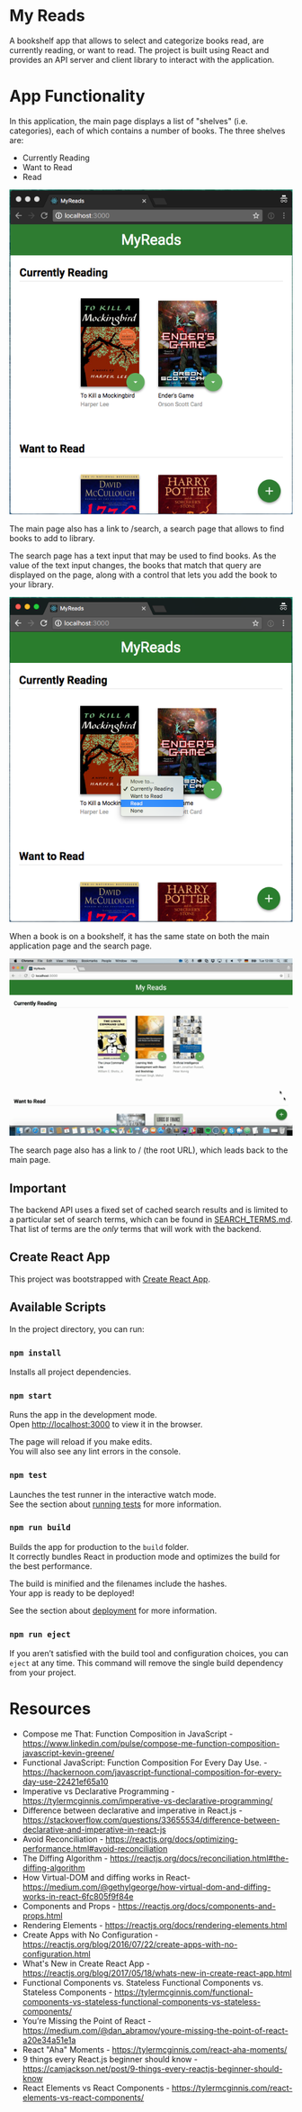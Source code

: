 # My Reads

A bookshelf app that allows to select and categorize books read, are currently reading, or want to read. The project is built using React and provides an API server and client library to interact with the application.

# App Functionality

In this application, the main page displays a list of "shelves" (i.e. categories), each of which contains a number of books. The three shelves are:

- Currently Reading
- Want to Read
- Read

![Alt text](images/react-project1-a.png?raw=true "Image 1")

The main page also has a link to /search, a search page that allows to find books to add to library.

The search page has a text input that may be used to find books. As the value of the text input changes, the books that match that query are displayed on the page, along with a control that lets you add the book to your library.

![Alt text](images/react-project1-b.png?raw=true "Image 2")

When a book is on a bookshelf, it has the same state on both the main application page and the search page.

![Alt text](images/correct-use-of-state.gif?raw=true "Image 3")

The search page also has a link to / (the root URL), which leads back to the main page.

## Important

The backend API uses a fixed set of cached search results and is limited to a particular set of search terms, which can be found in [SEARCH_TERMS.md](SEARCH_TERMS.md). That list of terms are the _only_ terms that will work with the backend.

## Create React App

This project was bootstrapped with [Create React App](https://github.com/facebook/create-react-app).

## Available Scripts

In the project directory, you can run:

### `npm install`

Installs all project dependencies.

### `npm start`

Runs the app in the development mode.<br />
Open [http://localhost:3000](http://localhost:3000) to view it in the browser.

The page will reload if you make edits.<br />
You will also see any lint errors in the console.

### `npm test`

Launches the test runner in the interactive watch mode.<br />
See the section about [running tests](https://facebook.github.io/create-react-app/docs/running-tests) for more information.

### `npm run build`

Builds the app for production to the `build` folder.<br />
It correctly bundles React in production mode and optimizes the build for the best performance.

The build is minified and the filenames include the hashes.<br />
Your app is ready to be deployed!

See the section about [deployment](https://facebook.github.io/create-react-app/docs/deployment) for more information.

### `npm run eject`

If you aren’t satisfied with the build tool and configuration choices, you can `eject` at any time. This command will remove the single build dependency from your project.

# Resources

- Compose me That: Function Composition in JavaScript - https://www.linkedin.com/pulse/compose-me-function-composition-javascript-kevin-greene/
- Functional JavaScript: Function Composition For Every Day Use. - https://hackernoon.com/javascript-functional-composition-for-every-day-use-22421ef65a10
- Imperative vs Declarative Programming - https://tylermcginnis.com/imperative-vs-declarative-programming/
- Difference between declarative and imperative in React.js - https://stackoverflow.com/questions/33655534/difference-between-declarative-and-imperative-in-react-js
- Avoid Reconciliation - https://reactjs.org/docs/optimizing-performance.html#avoid-reconciliation
- The Diffing Algorithm - https://reactjs.org/docs/reconciliation.html#the-diffing-algorithm
- How Virtual-DOM and diffing works in React- https://medium.com/@gethylgeorge/how-virtual-dom-and-diffing-works-in-react-6fc805f9f84e
- Components and Props - https://reactjs.org/docs/components-and-props.html
- Rendering Elements - https://reactjs.org/docs/rendering-elements.html
- Create Apps with No Configuration - https://reactjs.org/blog/2016/07/22/create-apps-with-no-configuration.html
- What's New in Create React App - https://reactjs.org/blog/2017/05/18/whats-new-in-create-react-app.html
- Functional Components vs. Stateless Functional Components vs. Stateless Components - https://tylermcginnis.com/functional-components-vs-stateless-functional-components-vs-stateless-components/
- You’re Missing the Point of React - https://medium.com/@dan_abramov/youre-missing-the-point-of-react-a20e34a51e1a
- React "Aha" Moments - https://tylermcginnis.com/react-aha-moments/
- 9 things every React.js beginner should know - https://camjackson.net/post/9-things-every-reactjs-beginner-should-know
- React Elements vs React Components - https://tylermcginnis.com/react-elements-vs-react-components/

